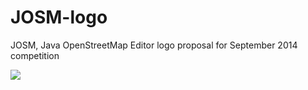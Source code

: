 JOSM-logo
=========

JOSM, Java OpenStreetMap Editor logo proposal for September 2014 competition

<img src=“https://github.com/niklasbackman/JOSM-logo/blob/master/256x256.png”>